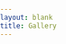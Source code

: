 ```yaml
---
layout: blank
title: Gallery
---
```


<!-- Slick CSS -->
<link rel="stylesheet" type="text/css" href="https://cdnjs.cloudflare.com/ajax/libs/slick-carousel/1.8.1/slick.min.css"/>
<link rel="stylesheet" type="text/css" href="https://cdnjs.cloudflare.com/ajax/libs/slick-carousel/1.8.1/slick-theme.min.css"/>

 <style>
    /* Ensure the body takes full height */
    body, html {
      margin: 0;
      padding: 0;
      height: 100%;
    }
    
    /* Full height slider setup */
    #slider {
        width: 100vw;
      height: 100vh; /* Full viewport height */
    }

    #slider img {
      width: 100%;
      height: 100%;
      object-fit: contain; /* Make images cover the full container */
    }
  </style>

<!-- Slick JS -->
<script src="https://cdnjs.cloudflare.com/ajax/libs/jquery/3.6.0/jquery.min.js"></script>
<script src="https://cdnjs.cloudflare.com/ajax/libs/slick-carousel/1.8.1/slick.min.js"></script>


<div id="slider">
</div>

<script>
    $().ready(function(){
        $slider = $('#slider');

        $slider.slick({
            infinite: true,
            dots: true,
            arrows: false,
            autoplay: true,
            autoplaySpeed: 3000,
            pauseOnHover: false,
            fade: true,
            speed: 1000,
        });

        $.getJSON("{{ site.baseurl }}/museum.json", artworks => {
            console.log(artworks);
            artworks.forEach(artwork => {
                var slideHTML = '<div>';
                slideHTML += '<img src="' + artwork.image + '" alt="' + (artwork.title || 'Artwork') + '">';
                if (artwork.title) {
                    slideHTML += '<div class="slide-title">' + artwork.title + '</div>';
                }
                slideHTML += '</div>';

                // Append the slide to the slider
                // $slider.append(slideHTML);
                $slider.slick('slickAdd', slideHTML);
            });

            
        });
    });
</script>